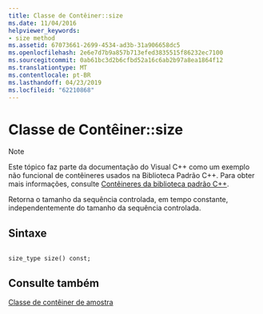 ```yaml
---
title: Classe de Contêiner::size
ms.date: 11/04/2016
helpviewer_keywords:
- size method
ms.assetid: 67073661-2699-4534-ad3b-31a906658dc5
ms.openlocfilehash: 2e6e7d7b9a857b713efed3835515f86232ec7100
ms.sourcegitcommit: 0ab61bc3d2b6cfbd52a16c6ab2b97a8ea1864f12
ms.translationtype: MT
ms.contentlocale: pt-BR
ms.lasthandoff: 04/23/2019
ms.locfileid: "62210868"
---
```

# <a name="container-classsize"></a>Classe de Contêiner::size

> [!NOTE]
> Este tópico faz parte da documentação do Visual C++ como um exemplo não funcional de contêineres usados na Biblioteca Padrão C++. Para obter mais informações, consulte [Contêineres da biblioteca padrão C++](../standard-library/stl-containers.md).

Retorna o tamanho da sequência controlada, em tempo constante, independentemente do tamanho da sequência controlada.

## <a name="syntax"></a>Sintaxe

```

size_type size() const;
```

## <a name="see-also"></a>Consulte também

[Classe de contêiner de amostra](../standard-library/sample-container-class.md)<br/>
